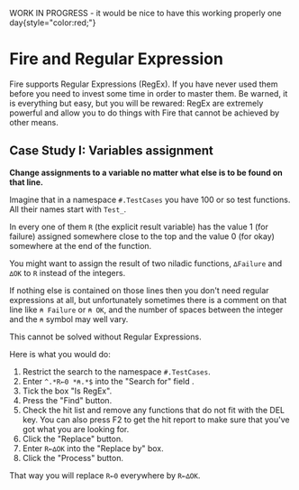 
WORK IN PROGRESS - it would be nice to have this working properly one day{style="color:red;"}

# Fire and Regular Expression

Fire supports Regular Expressions (RegEx). If you have never used them before you need to invest some time in order to master them. Be warned, it is everything but easy, but you will be rewared: RegEx are extremely powerful and allow you to do things with Fire that cannot be achieved by other means.

## Case Study I: Variables assignment 

**Change assignments to a variable no matter what else is to be found on that line.**

Imagine that in a namespace `#.TestCases` you have 100 or so test functions. All their names start with `Test_`.

In every one of them `R` (the explicit result variable) has the value 1 (for failure) assigned somewhere close to the top and the value 0 (for okay) somewhere at the end of the function.

You might want to assign the result of two niladic functions, `∆Failure` and `∆OK` to `R` instead of the integers.

If nothing else is contained on those lines then you don't need regular expressions at all, but unfortunately sometimes there is a comment on that line like `⍝ Failure` or `⍝ OK`, and the number of spaces between the integer and the `⍝` symbol may well vary.

This cannot be solved without Regular Expressions.

Here is what you would do:

1. Restrict the search to the namespace `#.TestCases`.
1. Enter `^.*R←0 *⍝.*$` into the "Search for" field .
1. Tick the box "Is RegEx".
1. Press the "Find" button.
1. Check the hit list and remove any functions that do not fit with the DEL key. You can also press F2 to get the hit report to make sure that you've got what you are looking for.
1. Click the "Replace" button.
1. Enter `R←∆OK` into the "Replace by" box.
1. Click the "Process" button.

That way you will replace `R←0` everywhere by `R←∆OK`.
